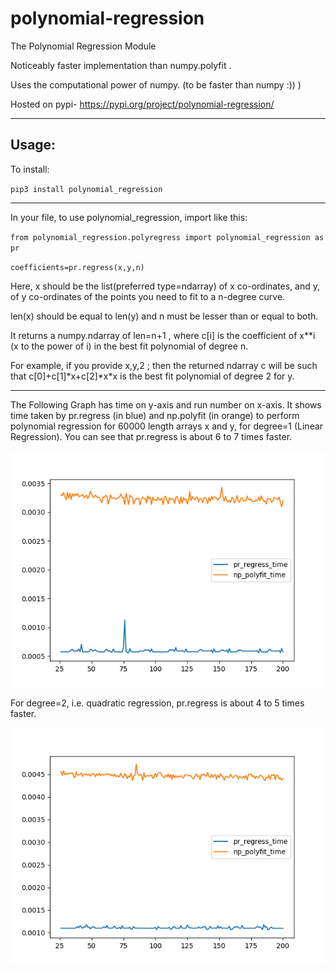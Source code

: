 # polynomial-regression
The Polynomial Regression Module

Noticeably faster implementation than numpy.polyfit .

Uses the computational power of numpy. (to be faster than numpy :)) )

Hosted on pypi- https://pypi.org/project/polynomial-regression/

-----------------------------------------------------------------------------------


Usage:
-----------------------------------------------------------------------------------


To install:

`pip3 install polynomial_regression`


-----------------------------------------------------------------------------------

In your file, to use polynomial_regression, import like this:

`from polynomial_regression.polyregress import polynomial_regression as pr`

`coefficients=pr.regress(x,y,n)`

Here, x should be the list(preferred type=ndarray) of x co-ordinates, and y, of y co-ordinates of the points you need to fit to a n-degree curve. 

len(x) should be equal to len(y) and n must be lesser than or equal to both.

It returns a numpy.ndarray of len=n+1 , where c[i] is the coefficient of x\*\*i (x to the power of i) in the best fit polynomial of degree n.

For example, if you provide x,y,2 ; then the returned ndarray c will be such that c[0]+c[1]*x+c[2]\*x\*x is the best fit polynomial of degree 2 for y.

-------------------------------------------------------------------------------------

The Following Graph has time on y-axis and run number on x-axis. It shows time taken by pr.regress (in blue) and np.polyfit (in orange) to perform polynomial regression for 60000 length arrays x and y, for degree=1 (Linear Regression). You can see that pr.regress is about 6 to 7 times faster. 

![Degree 1](https://github.com/the-krushnakant/polynomial-regression/blob/master/degree1.png?raw=true)

For degree=2, i.e. quadratic regression, pr.regress is about 4 to 5 times faster.

![Degree 2](https://github.com/the-krushnakant/polynomial-regression/blob/master/degree2.png?raw=true)

